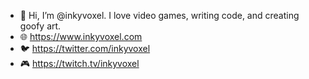 - 👋 Hi, I’m @inkyvoxel. I love video games, writing code, and creating goofy art.
- 🌐 https://www.inkyvoxel.com
- 🐦 https://twitter.com/inkyvoxel
- 🎮 https://twitch.tv/inkyvoxel

<!---
inkyvoxel/inkyvoxel is a ✨ special ✨ repository because its `README.md` (this file) appears on your GitHub profile.
You can click the Preview link to take a look at your changes.
--->
